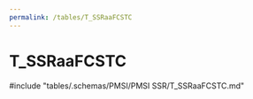 ```yaml
---
permalink: /tables/T_SSRaaFCSTC
---
```

# T\_SSRaaFCSTC
<!-- SPDX-License-Identifier: MPL-2.0 -->

<!-- ATTENTION : Ne pas supprimer ou modifier la ligne ci-dessous -->
#include "tables/.schemas/PMSI/PMSI SSR/T_SSRaaFCSTC.md"
<!-- ATTENTION : Ne pas supprimer ou modifier la ligne ci-dessus -->
